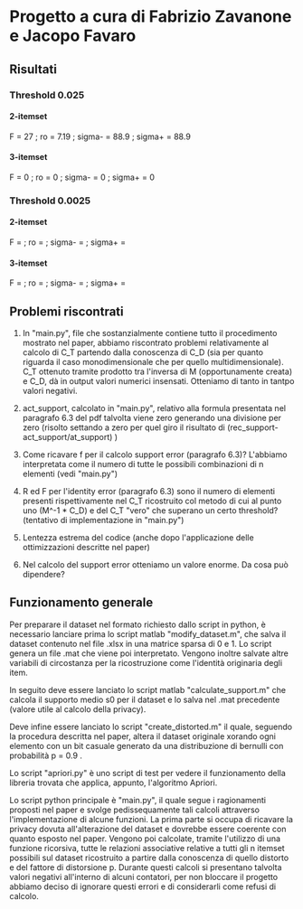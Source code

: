 # Progetto a cura di Fabrizio Zavanone e Jacopo Favaro

## Risultati

### Threshold 0.025

#### 2-itemset 

F = 27 ; ro = 7.19 ; sigma- = 88.9 ; sigma+ = 88.9

#### 3-itemset

F = 0 ; ro = 0 ; sigma- = 0 ; sigma+ = 0

### Threshold 0.0025

#### 2-itemset 

F =  ; ro =  ; sigma- =  ; sigma+ = 

#### 3-itemset

F =  ; ro =  ; sigma- =  ; sigma+ = 

## Problemi riscontrati

1) In "main.py", file che sostanzialmente contiene tutto il procedimento mostrato nel paper, abbiamo riscontrato problemi relativamente al calcolo di C_T partendo dalla conoscenza di C_D (sia per quanto riguarda il caso monodimensionale che per quello multidimensionale). C_T ottenuto tramite prodotto tra l'inversa di M (opportunamente creata) e C_D, dà in output valori numerici insensati. Otteniamo di tanto in tantpo valori negativi.

2) act_support, calcolato in "main.py", relativo alla formula presentata nel paragrafo 6.3 del pdf talvolta viene zero generando una divisione per zero (risolto settando a zero per quel giro il risultato di (rec_support-act_support/at_support) )

3) Come ricavare f per il calcolo support error (paragrafo 6.3)? L'abbiamo interpretata come il numero di tutte le possibili combinazioni di n elementi (vedi "main.py")

4) R ed F per l'identity error (paragrafo 6.3) sono il numero di elementi presenti rispettivamente nel C_T ricostruito col metodo di cui al punto uno (M^-1 * C_D) e del C_T "vero" che superano un certo threshold? (tentativo di implementazione in "main.py")

5) Lentezza estrema del codice (anche dopo l'applicazione delle ottimizzazioni descritte nel paper)

6) Nel calcolo del support error otteniamo un valore enorme. Da cosa può dipendere?


## Funzionamento generale 

Per preparare il dataset nel formato richiesto dallo script in python, è necessario lanciare prima lo script matlab "modify_dataset.m", che salva il dataset contenuto nel file .xlsx in una matrice sparsa di 0 e 1. Lo script genera un file .mat che viene poi interpretato. Vengono inoltre salvate altre variabili di circostanza per la ricostruzione come l'identità originaria degli item.

In seguito deve essere lanciato lo script matlab "calculate_support.m" che calcola il supporto medio s0 per il dataset e lo salva nel .mat precedente (valore utile al calcolo della privacy).

Deve infine essere lanciato lo script "create_distorted.m" il quale, seguendo la procedura descritta nel paper, altera il dataset originale xorando ogni elemento con un bit casuale generato da una distribuzione di bernulli con probabilità p = 0.9 .

Lo script "apriori.py" è uno script di test per vedere il funzionamento della libreria trovata che applica, appunto, l'algoritmo Apriori.

Lo script python principale è "main.py", il quale segue i ragionamenti proposti nel paper e svolge pedissequamente tali calcoli attraverso l'implementazione di alcune funzioni. 
La prima parte si occupa di ricavare la privacy dovuta all'alterazione del dataset e dovrebbe essere coerente con quanto esposto nel paper.
Vengono poi calcolate, tramite l'utilizzo di una funzione ricorsiva, tutte le relazioni associative relative a tutti gli n itemset possibili sul dataset ricostruito a partire dalla conoscenza di quello distorto e del fattore di distorsione p. Durante questi calcoli si presentano talvolta valori negativi all'interno di alcuni contatori, per non bloccare il progetto abbiamo deciso di ignorare questi errori e di considerarli come refusi di calcolo.